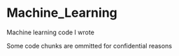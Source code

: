 # Machine_Learning

Machine learning code I wrote

Some code chunks are ommitted for confidential reasons
